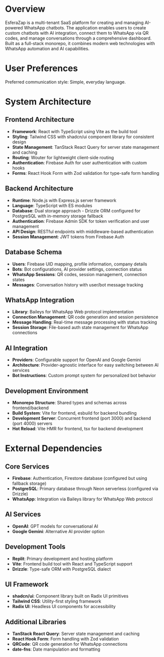 # Overview

EsferaZap is a multi-tenant SaaS platform for creating and managing AI-powered WhatsApp chatbots. The application enables users to create custom chatbots with AI integration, connect them to WhatsApp via QR codes, and manage conversations through a comprehensive dashboard. Built as a full-stack monorepo, it combines modern web technologies with WhatsApp automation and AI capabilities.

# User Preferences

Preferred communication style: Simple, everyday language.

# System Architecture

## Frontend Architecture
- **Framework**: React with TypeScript using Vite as the build tool
- **Styling**: Tailwind CSS with shadcn/ui component library for consistent design
- **State Management**: TanStack React Query for server state management and caching
- **Routing**: Wouter for lightweight client-side routing
- **Authentication**: Firebase Auth for user authentication with custom hooks
- **Forms**: React Hook Form with Zod validation for type-safe form handling

## Backend Architecture
- **Runtime**: Node.js with Express.js server framework
- **Language**: TypeScript with ES modules
- **Database**: Dual storage approach - Drizzle ORM configured for PostgreSQL with in-memory storage fallback
- **Authentication**: Firebase Admin SDK for token verification and user management
- **API Design**: RESTful endpoints with middleware-based authentication
- **Session Management**: JWT tokens from Firebase Auth

## Database Schema
- **Users**: Firebase UID mapping, profile information, company details
- **Bots**: Bot configurations, AI provider settings, connection status
- **WhatsApp Sessions**: QR codes, session management, connection states
- **Messages**: Conversation history with user/bot message tracking

## WhatsApp Integration
- **Library**: Baileys for WhatsApp Web protocol implementation
- **Connection Management**: QR code generation and session persistence
- **Message Handling**: Real-time message processing with status tracking
- **Session Storage**: File-based auth state management for WhatsApp connections

## AI Integration
- **Providers**: Configurable support for OpenAI and Google Gemini
- **Architecture**: Provider-agnostic interface for easy switching between AI services
- **Bot Instructions**: Custom prompt system for personalized bot behavior

## Development Environment
- **Monorepo Structure**: Shared types and schemas across frontend/backend
- **Build System**: Vite for frontend, esbuild for backend bundling
- **Development Server**: Concurrent frontend (port 3000) and backend (port 4000) servers
- **Hot Reload**: Vite HMR for frontend, tsx for backend development

# External Dependencies

## Core Services
- **Firebase**: Authentication, Firestore database (configured but using fallback storage)
- **PostgreSQL**: Primary database through Neon serverless (configured via Drizzle)
- **WhatsApp**: Integration via Baileys library for WhatsApp Web protocol

## AI Services
- **OpenAI**: GPT models for conversational AI
- **Google Gemini**: Alternative AI provider option

## Development Tools
- **Replit**: Primary development and hosting platform
- **Vite**: Frontend build tool with React and TypeScript support
- **Drizzle**: Type-safe ORM with PostgreSQL dialect

## UI Framework
- **shadcn/ui**: Component library built on Radix UI primitives
- **Tailwind CSS**: Utility-first styling framework
- **Radix UI**: Headless UI components for accessibility

## Additional Libraries
- **TanStack React Query**: Server state management and caching
- **React Hook Form**: Form handling with Zod validation
- **QRCode**: QR code generation for WhatsApp connections
- **date-fns**: Date manipulation and formatting